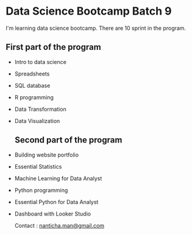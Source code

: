# Data Science Bootcamp Batch 9

I'm learning data science bootcamp. There are 10 sprint in the program.

## First part of the program
- Intro to data science
- Spreadsheets
- SQL database
- R programming
- Data Transformation
- Data Visualization

  ## Second part of the program
- Building website portfolio
- Essential Statistics
- Machine Learning for Data Analyst
- Python programming
- Essential Python for Data Analyst
- Dashboard with Looker Studio
 
  Contact : nanticha.man@gmail.com


